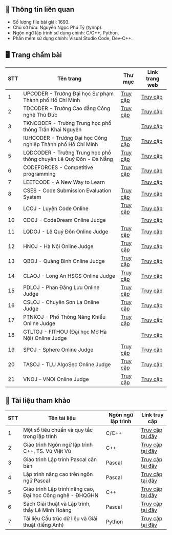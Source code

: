## 📑 Thông tin liên quan
- Số lượng file bài giải: 1693.
- Chủ sở hữu: Nguyễn Ngọc Phú Tỷ (tynnp).
- Ngôn ngữ lập trình sử dụng chính: C/C++, Python.
- Phần mềm sử dụng chính: Visual Studio Code, Dev-C++.

## 🖥️ Trang chấm bài
| STT | Tên trang | Thư mục | Link trang web |
| --- | --------- | ------- | -------------- |
| 1 | UPCODER - Trường Đại học Sư phạm Thành phố Hồ Chí Minh | [Truy cập](/UPCODER/) | [Truy cập](http://upcoder.xyz/) |
| 2 | TDCODER - Trường Cao đẳng Công nghệ Thủ Đức | [Truy cập](/TDCODER/) | [Truy cập](http://tdc.upcoder.xyz/) |
| 3 | TKNCODER - Trường Trung học phổ thông Trần Khai Nguyên | | [Truy cập](http://tkncoder.net/) |
| 4 | IUHCODER - Trường Đại học Công nghiệp Thành phố Hồ Chí Minh | [Truy cập](/IUHCODER/) | [Truy cập](https://oj.iuhcoder.com/) |
| 5 | LQDCODER - Trường Trung học phổ thông chuyên Lê Quý Đôn - Đà Nẵng | [Truy cập](/LQDCODER/) | [Truy cập](http://lequydon.ntucoder.net/) |
| 6 | CODEFORCES - Competitive programming | [Truy cập](/CODEFORCES/) | [Truy cập](https://codeforces.com/) |
| 7 | LEETCODE - A New Way to Learn | | [Truy cập](https://leetcode.com/) |
| 8 | CSES - Code Submission Evaluation System | [Truy cập](/CSES/) | [Truy cập](https://cses.fi/) |
| 9 | LCOJ - Luyện Code Online| [Truy cập](/ONLINE%20JUDGE/LCOJ/) | [Truy cập](https://luyencode.net/) |
| 10 | CDOJ - CodeDream Online Judge| | [Truy cập](https://oj.codedream.edu.vn/) |
| 11 | LQDOJ - Lê Quý Đôn Online Judge | [Truy cập](/ONLINE%20JUDGE/LQDOJ/) | [Truy cập](https://lqdoj.edu.vn/) |
| 12 | HNOJ - Hà Nội Online Judge | [Truy cập](/ONLINE%20JUDGE/HNOJ/) | [Truy cập](https://hnoj.edu.vn/) |
| 13 | QBOJ - Quảng Bình Online Judge | [Truy cập](/ONLINE%20JUDGE/QBOJ/) | [Truy cập](http://qboj.zapto.org/) |
| 14 | CLAOJ - Long An HSGS Online Judge | [Truy cập](/ONLINE%20JUDGE/CLAOJ/) | [Truy cập](https://claoj.edu.vn/) |
| 15 | PDLOJ - Phan Đăng Lưu Online Judge | [Truy cập](/ONLINE%20JUDGE/PDLOJ/) | [Truy cập](http://phandangluu.online/) |
| 16 | CSLOJ - Chuyên Sơn La Online Judge | [Truy cập](/ONLINE%20JUDGE/CSLOJ/) | [Truy cập](http://csloj.ddns.net/)
| 17 | PTNKOJ - Phổ Thông Năng Khiếu Online Judge | [Truy cập](/ONLINE%20JUDGE/PTNKOJ/) | [Truy cập](http://ptnkoj.com/) |
| 18 | GTLTOJ - FITHOU (Đại học Mở Hà Nội) Online Judge | | [Truy cập](https://olp.hou.edu.vn/) |
| 19 | SPOJ - Sphere Online Judge | [Truy cập](/ONLINE%20JUDGE/SPOJ/) | [Truy cập](https://www.spoj.com/) |
| 20 | TASOJ - TLU AlgoSec Online Judge | [Truy cập](/ONLINE%20JUDGE/TASOJ/) | [Truy cập](https://oj.tlualgosec.com/) |
| 21 | VNOJ – VNOI Online Judge | [Truy cập](/ONLINE%20JUDGE/VNOJ/) | [Truy cập](https://oj.vnoi.info/) |

## 📖 Tài liệu tham khảo
| STT | Tên tài liệu | Ngôn ngữ lập trình | Link truy cập |
| --- | ------------ | ------------------ | ------------- |
| 1 | Một số tiêu chuẩn và quy tắc trong lập trình | C/C++ | [Truy cập tại đây](https://drive.google.com/file/d/1FT-mRXZp9MxwrRVJgp7JliGQ2LeXghqQ/view?usp=drive_link) |
| 2 | Giáo trình Ngôn ngữ lập trình C++, TS. Vũ Việt Vũ | C++ | [Truy cập tại đây](https://drive.google.com/file/d/1irk1Zmyggyqnet68xD19pWMtEGtoJ-8S/view?usp=drive_link) |
| 3 | Giáo trình Lập trình Pascal căn bản | Pascal | [Truy cập tại đây](https://drive.google.com/file/d/1kTKOl0WyELjz3CaCaYPqdeCCukmxp1ZS/view?usp=drive_link) |
| 4 | Lập trình nâng cao trên ngôn ngữ Pascal | Pascal | [Truy cập tại đây](https://drive.google.com/file/d/1UGS2blij3ckfGVV8oRZGrig2HrghVXhF/view?usp=drive_link) |
| 5 | Giáo trình Lập trình nâng cao, Đại học Công nghệ - ĐHQGHN | C++ | [Truy cập tại đây](https://drive.google.com/file/d/1ryjaKFNL0EkQvhu8S5TuKqResflmkqdf/view?usp=drive_link) |
| 6 | Sách Giải thuật và Lập trình, thầy Lê Minh Hoàng | Pascal | [Truy cập tại đây](https://drive.google.com/file/d/1KFlo3yf20CgijqOF_ipvKquQS-OFT_j5/view?usp=drive_link) |
| 7 | Tài liệu Cấu trúc dữ liệu và Giải thuật (tiếng Anh) | Python | [Truy cập tại đây](https://drive.google.com/file/d/138uYTcWdgXKOEqF_8rw14y03szUDjmlD/view?usp=drive_link) |
